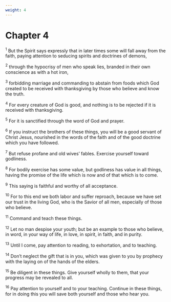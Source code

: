 ```yaml
---
weight: 4
---
```


# Chapter 4

<sup>1</sup> But the Spirit says expressly that in later times some will fall away from the faith, paying attention to seducing spirits and doctrines of demons, 

<sup>2</sup> through the hypocrisy of men who speak lies, branded in their own conscience as with a hot iron, 

<sup>3</sup> forbidding marriage and commanding to abstain from foods which God created to be received with thanksgiving by those who believe and know the truth. 

<sup>4</sup> For every creature of God is good, and nothing is to be rejected if it is received with thanksgiving. 

<sup>5</sup> For it is sanctified through the word of God and prayer. 

<sup>6</sup> If you instruct the brothers of these things, you will be a good servant of Christ Jesus, nourished in the words of the faith and of the good doctrine which you have followed. 

<sup>7</sup> But refuse profane and old wives’ fables. Exercise yourself toward godliness. 

<sup>8</sup> For bodily exercise has some value, but godliness has value in all things, having the promise of the life which is now and of that which is to come. 

<sup>9</sup> This saying is faithful and worthy of all acceptance. 

<sup>10</sup> For to this end we both labor and suffer reproach, because we have set our trust in the living God, who is the Savior of all men, especially of those who believe. 

<sup>11</sup> Command and teach these things. 

<sup>12</sup> Let no man despise your youth; but be an example to those who believe, in word, in your way of life, in love, in spirit, in faith, and in purity. 

<sup>13</sup> Until I come, pay attention to reading, to exhortation, and to teaching. 

<sup>14</sup> Don’t neglect the gift that is in you, which was given to you by prophecy with the laying on of the hands of the elders. 

<sup>15</sup> Be diligent in these things. Give yourself wholly to them, that your progress may be revealed to all. 

<sup>16</sup> Pay attention to yourself and to your teaching. Continue in these things, for in doing this you will save both yourself and those who hear you. 


